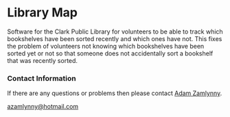 # Library Map
Software for the Clark Public Library for volunteers to be able to track which bookshelves have been sorted recently and which ones have not. This fixes the problem of volunteers not knowing which bookshelves have been sorted yet or not so that someone does not accidentally sort a bookshelf that was recently sorted.



### Contact Information
If there are any questions or problems then please contact [Adam Zamlynny](https://github.com/Azamlynny).

azamlynny@hotmail.com
